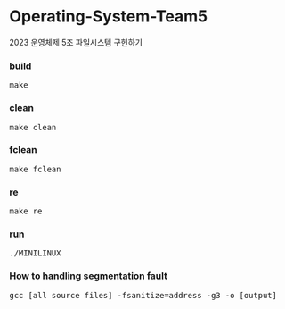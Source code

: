 # Operating-System-Team5

2023 운영체제 5조 파일시스템 구현하기

### build

<pre>make</pre>

### clean

<pre>make clean</pre>

### fclean

<pre>make fclean</pre>

### re

<pre>make re</pre>

### run

<pre>./MINILINUX</pre>

### How to handling segmentation fault

<pre>gcc [all source files] -fsanitize=address -g3 -o [output]</pre>
